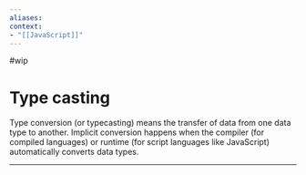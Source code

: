 ```yaml
---
aliases:
context:
- "[[JavaScript]]"
---
```


#wip

# Type casting

Type conversion (or typecasting) means the transfer of data from one data type to another.
Implicit conversion happens when the compiler (for compiled languages) or runtime (for script languages like JavaScript) automatically converts data types.

---

